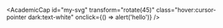 <AcademicCap 
  id="my-svg" 
  transform="rotate(45)"
  class="hover:cursor-pointer dark:text-white"
  onclick={() => alert('hello')}
/>